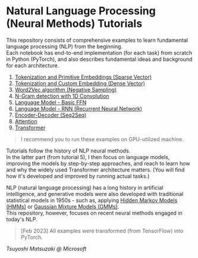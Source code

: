 # Natural Language Processing (Neural Methods) Tutorials

This repository consists of comprehensive examples to learn fundamental language processing (NLP) from the beginning.<br>
Each notebook has end-to-end implementation (for each task) from scratch in Python (PyTorch), and also describes fundamental ideas and background for each architecture.

1. [Tokenization and Primitive Embeddings (Sparse Vector)](./01_sparse_vector.ipynb)
2. [Tokenization and Custom Embedding (Dense Vector)](./02_custom_embedding.ipynb)
3. [Word2Vec algorithm (Negative Sampling)](./03_word2vec.ipynb)
4. [N-Gram detection with 1D Convolution](./04_ngram_cnn.ipynb)
5. [Language Model - Basic FFN](./05_language_model_basic.ipynb)
6. [Language Model - RNN (Recurrent Neural Network)](./06_language_model_rnn.ipynb)
7. [Encoder-Decoder (Seq2Seq)](./07_encoder_decoder.ipynb)
8. [Attention](./08_attention.ipynb)
9. [Transformer](./09_transformer.ipynb)

> I recommend you to run these examples on GPU-utilized machine.

Tutorials follow the history of NLP neural methods.<br>
In the latter part (from tutorial 5), I then focus on language models, improving the models by step-by-step approaches, and reach to learn how and why the widely used Transformer architecture matters. (You will find how it's developed and improved by running actual tasks.)

NLP (natural language processing) has a long history in artificial intelligence, and generative models were also developed with traditional statistical models in 1950s - such as, applying [Hidden Markov Models (HMMs)](https://github.com/tsmatz/hmm-lds-em-algorithm) or [Gaussian Mixture Models (GMMs)](https://github.com/tsmatz/gmm).<br>
This repository, however, focuses on recent neural methods engaged in today's NLP.

> [Feb 2023] All examples were transformed (from TensorFlow) into PyTorch.

*Tsuyoshi Matsuzaki @ Microsoft*
